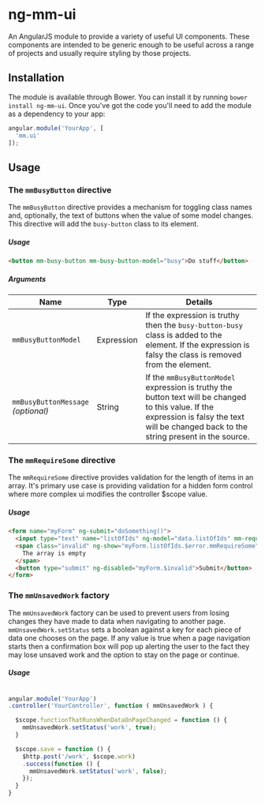 # ng-mm-ui

An AngularJS module to provide a variety of useful UI components. These
components are intended to be generic enough to be useful across a range of
projects and usually require styling by those projects.

## Installation

The module is available through Bower. You can install it by running `bower
install ng-mm-ui`. Once you've got the code you'll need to add the module as a
dependency to your app:

```js
angular.module('YourApp', [
  'mm.ui'
]);
```

## Usage

### The `mmBusyButton` directive

The `mmBusyButton` directive provides a mechanism for toggling class names and,
optionally, the text of buttons when the value of some model changes. This
directive will add the `busy-button` class to its element.

##### Usage

```html
<button mm-busy-button mm-busy-button-model="busy">Do stuff</button>
```

##### Arguments

| Name                  | Type       | Details |
| --------------------- | ---------- | ------- |
| `mmBusyButtonModel`   | Expression | If the expression is truthy then the `busy-button-busy` class is added to the element. If the expression is falsy the class is removed from the element. |
| `mmBusyButtonMessage`<br>*(optional)* | String | If the `mmBusyButtonModel` expression is truthy the button text will be changed to this value. If the expression is falsy the text will be changed back to the string present in the source. |

### The `mmRequireSome` directive

The `mmRequireSome` directive provides validation for the length of items in an array. It's primary use case is providing validation for a hidden form control where more complex ui modifies the controller $scope value.

##### Usage

```html
<form name="myForm" ng-submit="doSomething()">
  <input type="text" name="listOfIds" ng-model="data.listOfIds" mm-require-some />
  <span class="invalid" ng-show="myForm.listOfIds.$error.mmRequireSome">
    The array is empty
  </span>
  <button type="submit" ng-disabled="myForm.$invalid">Submit</button>
</form>
```

### The `mmUnsavedWork` factory

The `mmUnsavedWork` factory can be used to prevent users from losing changes they have made to data when navigating to another page. `mmUnsavedWork.setStatus` sets a boolean against a key for each piece of data one chooses on the page.  If any value is true when a page navigation starts then a confirmation box will pop up alerting the user to the fact they may lose unsaved work and the option to stay on the page or continue.

##### Usage

```js

angular.module('YourApp')
.controller('YourController', function ( mmUnsavedWork ) {

  $scope.functionThatRunsWhenDataOnPageChanged = function () {
    mmUnsavedWork.setStatus('work', true);
  }

  $scope.save = function () {
    $http.post('/work', $scope.work)
    .success(function () {
      mmUnsavedWork.setStatus('work', false);
    });
  }
}
```
